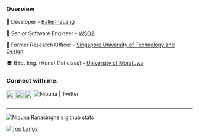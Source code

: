 
### **Overview**
:dancer: Developer - [BallerinaLang](https://ballerina.io/)

:office: Senior Software Engineer - [WSO2](https://wso2.com/)

:microscope: Former Research Officer - [Singapore University of Technology and Design](https://www.sutd.edu.sg/)

:mortar_board: BSc. Eng. (Hons) (1st class) - [University of Moratuwa](https://uom.lk/)

### Connect with me:

[<img align="left" alt="Nipuna | LinkedIn" width="22px" src="https://cdn.jsdelivr.net/npm/simple-icons@v3/icons/linkedin.svg" />][linkedin]
[<img align="left" alt="Nipuna | Twitter" width="22px" src="https://cdn.jsdelivr.net/npm/simple-icons@3.10.0/icons/medium.svg" />][medium]
[<img align="left" alt="Nipuna | Twitter" width="22px" src="https://cdn.jsdelivr.net/npm/simple-icons@3.10.0/icons/instagram.svg" />][instagram]
[<img align="left" alt="Nipuna | Twitter" src="https://img.shields.io/github/followers/NipunaRanasinghe?label=Follow&style=social" />][github]
</br>
</br>

---

![Nipuna Ranasinghe's github stats](https://github-readme-stats.vercel.app/api?username=NipunaRanasinghe&show_icons=true&theme=tokyonight&count_private=true&hide=stars&include_all_commits=true)


[![Top Langs](https://github-readme-stats.vercel.app/api/top-langs/?username=NipunaRanasinghe)](https://github.com/NipunaRanasinghe/github-readme-stats)

[linkedin]: https://www.linkedin.com/in/nipunaranasinghe/
[medium]: https://medium.com/@nipunaranasinghe
[instagram]: https://www.instagram.com/i_n_d_r_a_c_h_a_p_a/
[github]: https://img.shields.io/github/followers/NipunaRanasinghe?label=Follow&style=social
